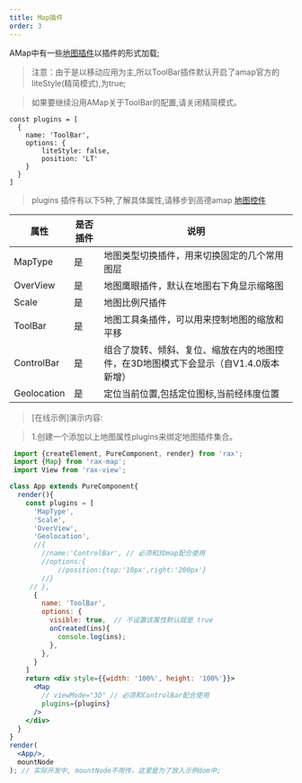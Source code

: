 ```yaml
---
title: Map插件
order: 3
---
```


AMap中有一些[地图插件](https://lbs.amap.com/api/javascript-api/guide/abc/plugins)以插件的形式加载;

> 注意：由于是以移动应用为主,所以ToolBar插件默认开启了amap官方的liteStyle(精简模式),为true;

> 如果要继续沿用AMap关于ToolBar的配置,请关闭精简模式。

```
const plugins = [
  {
  	name: 'ToolBar',
    options: {
        liteStyle: false,
        position: 'LT'
    }
  }
]
```
> plugins 插件有以下5种,了解具体属性,请移步到高德amap [地图控件](http://lbs.amap.com/api/javascript-api/reference/map-control)

| 属性 | 是否插件 | 说明 |
|------|-----|-----|
| MapType | 是 | 地图类型切换插件，用来切换固定的几个常用图层 |
| OverView | 是 | 地图鹰眼插件，默认在地图右下角显示缩略图 |
| Scale | 是 | 地图比例尺插件 |
| ToolBar | 是 | 地图工具条插件，可以用来控制地图的缩放和平移 |
| ControlBar | 是 | 组合了旋转、倾斜、复位、缩放在内的地图控件，在3D地图模式下会显示（自V1.4.0版本新增） |
| Geolocation | 是 | 定位当前位置,包括定位图标,当前经纬度位置 |

> [在线示例]演示内容:

> 1.创建一个添加以上地图属性plugins来绑定地图插件集合。

```jsx
 import {createElement, PureComponent, render} from 'rax';
 import {Map} from 'rax-map';
 import View from 'rax-view';

class App extends PureComponent{
  render(){
    const plugins = [
      'MapType',
      'Scale',
      'OverView',
      'Geolocation',
      //{
        //name:'ControlBar', // 必须和3Dmap配合使用
        //options:{
            //position:{top:'10px',right:'200px'}
        //}
     // },
      {
        name: 'ToolBar',
        options: {
          visible: true,  // 不设置该属性默认就是 true
          onCreated(ins){
            console.log(ins);
          },
        },
      }
    ]
    return <div style={{width: '100%', height: '100%'}}>
      <Map
        // viewMode="3D" // 必须和ControlBar配合使用
        plugins={plugins}
      />
    </div>
  }
}
render(
  <App/>,
  mountNode
); // 实际开发中, mountNode不用传，这里是为了放入示例dom中;
```
